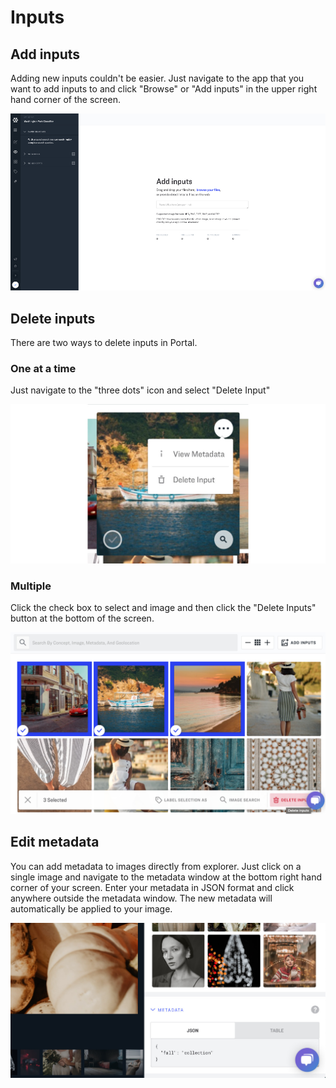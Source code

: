 # Inputs

## Add inputs

Adding new inputs couldn't be easier. Just navigate to the app that you want to add inputs to and click "Browse" or "Add inputs" in the upper right hand corner of the screen.

![](../../.gitbook/assets/Add_inputs%20%282%29%20%282%29%20%282%29%20%282%29%20%281%29.jpg)

## Delete inputs

There are two ways to delete inputs in Portal.

### One at a time

Just navigate to the "three dots" icon and select "Delete Input"

![](../../.gitbook/assets/delete_three_dots%20%282%29%20%282%29%20%282%29%20%282%29%20%282%29%20%282%29%20%282%29%20%282%29.jpg)

### Multiple

Click the check box to select and image and then click the "Delete Inputs" button at the bottom of the screen.

![](../../.gitbook/assets/delete_multiple%20%282%29%20%282%29%20%282%29%20%282%29%20%282%29%20%282%29%20%282%29%20%282%29.jpg)

## Edit metadata

You can add metadata to images directly from explorer. Just click on a single image and navigate to the metadata window at the bottom right hand corner of your screen. Enter your metadata in JSON format and click anywhere outside the metadata window. The new metadata will automatically be applied to your image.

![](../../.gitbook/assets/fall_collection%20%282%29%20%282%29%20%282%29%20%282%29%20%282%29%20%282%29%20%282%29%20%282%29.jpg)

